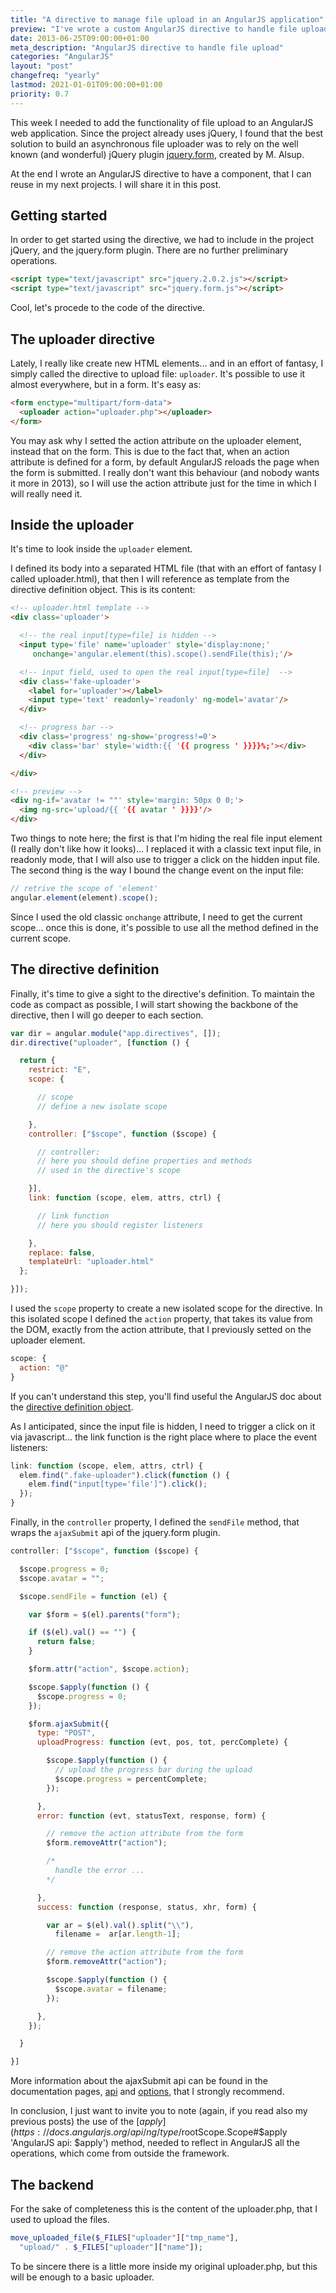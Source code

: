 ```yaml
---
title: "A directive to manage file upload in an AngularJS application"
preview: "I've wrote a custom AngularJS directive to handle file upload."
date: 2013-06-25T09:00:00+01:00
meta_description: "AngularJS directive to handle file upload"
categories: "AngularJS"
layout: "post"
changefreq: "yearly"
lastmod: 2021-01-01T09:00:00+01:00
priority: 0.7
---
```


This week I needed to add the functionality of file upload to an AngularJS web application. Since the project already uses jQuery, I found that the best solution to build an asynchronous file uploader was to rely on the well known (and wonderful) jQuery plugin [jquery.form](http://www.malsup.com/jquery/form/ 'jQuery.form plugin, by M. Alsup'), created by M. Alsup.

At the end I wrote an AngularJS directive to have a component, that I can reuse in my next projects. I will share it in this post.

## Getting started

In order to get started using the directive, we had to include in the project jQuery, and the jquery.form plugin. There are no further preliminary operations.

```html
<script type="text/javascript" src="jquery.2.0.2.js"></script>
<script type="text/javascript" src="jquery.form.js"></script>
```

Cool, let's procede to the code of the directive.

## The uploader directive

Lately, I really like create new HTML elements... and in an effort of fantasy, I simply called the directive to upload file: `uploader`. It's possible to use it almost everywhere, but in a form. It's easy as:

```html
<form enctype="multipart/form-data">
  <uploader action="uploader.php"></uploader>
</form>
```

You may ask why I setted the action attribute on the uploader element, instead that on the form. This is due to the fact that, when an action attribute is defined for a form, by default AngularJS reloads the page when the form is submitted. I really don't want this behaviour (and nobody wants it more in 2013), so I will use the action attribute just for the time in which I will really need it.

## Inside the uploader

It's time to look inside the `uploader` element.

I defined its body into a separated HTML file (that with an effort of fantasy I called uploader.html), that then I will reference as template from the directive definition object. This is its content:

```html
<!-- uploader.html template -->
<div class='uploader'>

  <!-- the real input[type=file] is hidden -->
  <input type='file' name='uploader' style='display:none;'
     onchange='angular.element(this).scope().sendFile(this);'/>

  <!-- input field, used to open the real input[type=file]  -->
  <div class='fake-uploader'>
    <label for='uploader'></label>
    <input type='text' readonly='readonly' ng-model='avatar'/>
  </div>

  <!-- progress bar -->
  <div class='progress' ng-show='progress!=0'>
    <div class='bar' style='width:{{ '{{ progress ' }}}}%;'></div>
  </div>

</div>

<!-- preview -->
<div ng-if='avatar != ""' style='margin: 50px 0 0;'>
  <img ng-src='upload/{{ '{{ avatar ' }}}}'/>
</div>
```

Two things to note here; the first is that I'm hiding the real file input element (I really don't like how it looks)... I replaced it with a classic text input file, in readonly mode, that I will also use to trigger a click on the hidden input file.
The second thing is the way I bound the change event on the input file:

```js
// retrive the scope of 'element'
angular.element(element).scope();
```

Since I used the old classic `onchange` attribute, I need to get the current scope... once this is done, it's possible to use all the method defined in the current scope.

## The directive definition

Finally, it's time to give a sight to the directive's definition. To maintain the code as compact as possible, I will start showing the backbone of the directive, then I will go deeper to each section.

```js
var dir = angular.module("app.directives", []);
dir.directive("uploader", [function () {

  return {
    restrict: "E",
    scope: {

      // scope
      // define a new isolate scope

    },
    controller: ["$scope", function ($scope) {

      // controller:
      // here you should define properties and methods
      // used in the directive's scope

    }],
    link: function (scope, elem, attrs, ctrl) {

      // link function
      // here you should register listeners

    },
    replace: false,
    templateUrl: "uploader.html"
  };

}]);
```

I used the `scope` property to create a new isolated scope for the directive. In this isolated scope I defined the `action` property, that takes its value from the DOM, exactly from the action attribute, that I previously setted on the uploader element.

```js
scope: {
  action: "@"
}
```

If you can't understand this step, you'll find useful the AngularJS doc about the [directive definition object](https://docs.angularjs.org/guide/directive#directivedefinitionobject 'AngularJS Docs: Directive Definition Object').

As I anticipated, since the input file is hidden, I need to trigger a click on it via javascript... the link function is the right place where to place the event listeners:

```js
link: function (scope, elem, attrs, ctrl) {
  elem.find(".fake-uploader").click(function () {
    elem.find("input[type='file']").click();
  });
}
```

Finally, in the `controller` property, I defined the `sendFile` method, that wraps the `ajaxSubmit` api of the jquery.form plugin.

```js
controller: ["$scope", function ($scope) {

  $scope.progress = 0;
  $scope.avatar = "";

  $scope.sendFile = function (el) {

    var $form = $(el).parents("form");

    if ($(el).val() == "") {
      return false;
    }

    $form.attr("action", $scope.action);

    $scope.$apply(function () {
      $scope.progress = 0;
    });       

    $form.ajaxSubmit({
      type: "POST",
      uploadProgress: function (evt, pos, tot, percComplete) {

        $scope.$apply(function () {
          // upload the progress bar during the upload
          $scope.progress = percentComplete;
        });

      },
      error: function (evt, statusText, response, form) {

        // remove the action attribute from the form
        $form.removeAttr("action");

        /*
          handle the error ...
        */

      },
      success: function (response, status, xhr, form) {

        var ar = $(el).val().split("\\"),
          filename =  ar[ar.length-1];

        // remove the action attribute from the form
        $form.removeAttr("action");

        $scope.$apply(function () {
          $scope.avatar = filename;
        });

      },
    });

  }

}]
```

More information about the ajaxSubmit api can be found in the documentation pages, [api](http://malsup.com/jquery/form/#api 'jQuery Form plugin api') and [options](http://malsup.com/jquery/form/#options-object 'jQuery Form plugin options'), that I strongly recommend.

In conclusion, I just want to invite you to note (again, if you read also my previous posts) the use of the [$apply](https://docs.angularjs.org/api/ng/type/$rootScope.Scope#$apply 'AngularJS api: $apply') method, needed to reflect in AngularJS all the operations, which come from outside the framework.

## The backend

For the sake of completeness this is the content of the uploader.php, that I used to upload the files.

```php
move_uploaded_file($_FILES["uploader"]["tmp_name"],
  "upload/" . $_FILES["uploader"]["name"]);
```

To be sincere there is a little more inside my original uploader.php, but this will be enough to a basic uploader.
